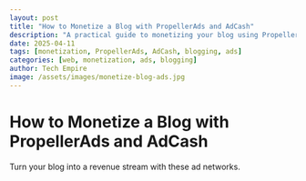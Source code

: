 ```yaml
---
layout: post
title: "How to Monetize a Blog with PropellerAds and AdCash"
description: "A practical guide to monetizing your blog using PropellerAds and AdCash in 2025."
date: 2025-04-11
tags: [monetization, PropellerAds, AdCash, blogging, ads]
categories: [web, monetization, ads, blogging]
author: Tech Empire
image: /assets/images/monetize-blog-ads.jpg
---
```


# How to Monetize a Blog with PropellerAds and AdCash

Turn your blog into a revenue stream with these ad networks.